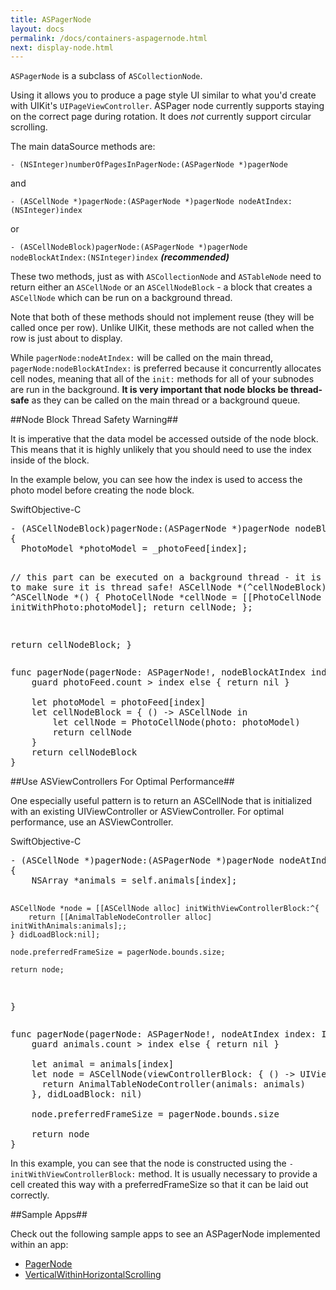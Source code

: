 ```yaml
---
title: ASPagerNode
layout: docs
permalink: /docs/containers-aspagernode.html
next: display-node.html
---
```


`ASPagerNode` is a subclass of `ASCollectionNode`. 

Using it allows you to produce a page style UI similar to what you'd create with UIKit's `UIPageViewController`. ASPager node currently supports staying on the correct page during rotation. It does _not_ currently support circular scrolling.

The main dataSource methods are:

`- (NSInteger)numberOfPagesInPagerNode:(ASPagerNode *)pagerNode`

and 

`- (ASCellNode *)pagerNode:(ASPagerNode *)pagerNode nodeAtIndex:(NSInteger)index`

or

`- (ASCellNodeBlock)pagerNode:(ASPagerNode *)pagerNode nodeBlockAtIndex:(NSInteger)index` **_(recommended)_**

These two methods, just as with `ASCollectionNode` and `ASTableNode` need to return either an `ASCellNode` or an `ASCellNodeBlock` - a block that creates a `ASCellNode` which can be run on a background thread. 

Note that both of these methods should not implement reuse (they will be called once per row). Unlike UIKit, these methods are not called when the row is just about to display. 

While `pagerNode:nodeAtIndex:` will be called on the main thread, `pagerNode:nodeBlockAtIndex:` is preferred because it concurrently allocates cell nodes, meaning that all of the `init:` methods for all of your subnodes are run in the background. **It is very important that node blocks be thread-safe** as they can be called on the main thread or a background queue.

##Node Block Thread Safety Warning##

It is imperative that the data model be accessed outside of the node block. This means that it is highly unlikely that you should need to use the index inside of the block. 

In the example below, you can see how the index is used to access the photo model before creating the node block.

<div class = "highlight-group">
<span class="language-toggle"><a data-lang="swift" class="swiftButton">Swift</a><a data-lang="objective-c" class = "active objcButton">Objective-C</a></span>
<div class = "code">
  <pre lang="objc" class="objcCode">
- (ASCellNodeBlock)pagerNode:(ASPagerNode *)pagerNode nodeBlockAtIndex:(NSInteger)index
{
  PhotoModel *photoModel = _photoFeed[index];
  
  // this part can be executed on a background thread - it is important to make sure it is thread safe!
  ASCellNode *(^cellNodeBlock)() = ^ASCellNode *() {
    PhotoCellNode *cellNode = [[PhotoCellNode alloc] initWithPhoto:photoModel];
    return cellNode;
  };
  
  return cellNodeBlock;
}
</pre>

<pre lang="swift" class = "swiftCode hidden">
func pagerNode(pagerNode: ASPagerNode!, nodeBlockAtIndex index: Int) -> ASCellNodeBlock! {
    guard photoFeed.count > index else { return nil }
    
    let photoModel = photoFeed[index]
    let cellNodeBlock = { () -> ASCellNode in
        let cellNode = PhotoCellNode(photo: photoModel)
        return cellNode
    }
    return cellNodeBlock
}
</pre>
</div>
</div>

##Use ASViewControllers For Optimal Performance##

One especially useful pattern is to return an ASCellNode that is initialized with an existing UIViewController or ASViewController. For optimal performance, use an ASViewController.

<div class = "highlight-group">
<span class="language-toggle"><a data-lang="swift" class="swiftButton">Swift</a><a data-lang="objective-c" class = "active objcButton">Objective-C</a></span>
<div class = "code">
  <pre lang="objc" class="objcCode">
- (ASCellNode *)pagerNode:(ASPagerNode *)pagerNode nodeAtIndex:(NSInteger)index
{
    NSArray *animals = self.animals[index];
    
    ASCellNode *node = [[ASCellNode alloc] initWithViewControllerBlock:^{
        return [[AnimalTableNodeController alloc] initWithAnimals:animals];;
    } didLoadBlock:nil];
    
    node.preferredFrameSize = pagerNode.bounds.size;
    
    return node;
}
</pre>

<pre lang="swift" class = "swiftCode hidden">
func pagerNode(pagerNode: ASPagerNode!, nodeAtIndex index: Int) -> ASCellNode! {
    guard animals.count > index else { return nil }

    let animal = animals[index]
    let node = ASCellNode(viewControllerBlock: { () -> UIViewController in
      return AnimalTableNodeController(animals: animals)
    }, didLoadBlock: nil)

    node.preferredFrameSize = pagerNode.bounds.size

    return node
}
</pre>
</div>
</div>

In this example, you can see that the node is constructed using the `-initWithViewControllerBlock:` method.  It is usually necessary to provide a cell created this way with a preferredFrameSize so that it can be laid out correctly.

##Sample Apps##

Check out the following sample apps to see an ASPagerNode implemented within an app:
<ul>
  <li><a href="https://github.com/facebook/AsyncDisplayKit/tree/master/examples/PagerNode">PagerNode</a></li>
  <li><a href="https://github.com/facebook/AsyncDisplayKit/tree/master/examples/VerticalWithinHorizontalScrolling">VerticalWithinHorizontalScrolling</a></li>
</ul>
